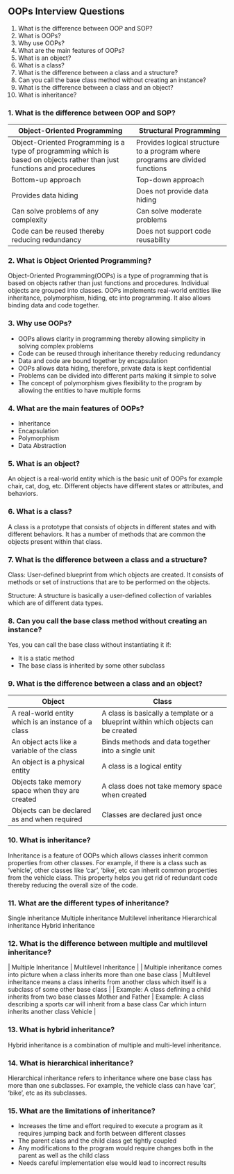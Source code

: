 ## OOPs Interview Questions
1. What is the difference between OOP and SOP?
2. What is OOPs?
3. Why use OOPs?
4. What are the main features of OOPs?
5. What is an object?
6. What is a class?
7. What is the difference between a class and a structure?
8. Can you call the base class method without creating an instance?
9. What is the difference between a class and an object?
10. What is inheritance?

### 1. What is the difference between OOP and SOP?
|Object-Oriented Programming | Structural Programming |
|---------------------- | ---------------------- |
| Object-Oriented Programming is a type of programming which is based on objects rather than just functions and procedures | Provides logical structure to a program where programs are divided functions |
| Bottom-up approach | Top-down approach |
| Provides data hiding | Does not provide data hiding |
| Can solve problems of any complexity | Can solve moderate problems |
| Code can be reused thereby reducing redundancy | Does not support code reusability |

### 2. What is Object Oriented Programming?
Object-Oriented Programming(OOPs) is a type of programming that is based on objects rather than just functions and procedures. Individual objects are grouped into classes. OOPs implements real-world entities like inheritance, polymorphism, hiding, etc into programming. It also allows binding data and code together.

### 3. Why use OOPs?
- OOPs allows clarity in programming thereby allowing simplicity in solving complex problems
- Code can be reused through inheritance thereby reducing redundancy
- Data and code are bound together by encapsulation
- OOPs allows data hiding, therefore, private data is kept confidential
- Problems can be divided into different parts making it simple to solve
- The concept of polymorphism gives flexibility to the program by allowing the entities to have multiple forms

### 4. What are the main features of OOPs?
* Inheritance
* Encapsulation
* Polymorphism
* Data Abstraction

### 5. What is an object?
An object is a real-world entity which is the basic unit of OOPs for example chair, cat, dog, etc. Different objects have different states or attributes, and behaviors.

### 6. What is a class?
A class is a prototype that consists of objects in different states and with different behaviors. It has a number of methods that are common the objects present within that class.

### 7. What is the difference between a class and a structure?
Class: User-defined blueprint from which objects are created. It consists of methods or set of instructions that are to be performed on the objects.

Structure: A structure is basically a user-defined collection of variables which are of different data types.

### 8. Can you call the base class method without creating an instance?
Yes, you can call the base class without instantiating it if:

- It is a static method
- The base class is inherited by some other subclass

### 9. What is the difference between a class and an object?
| Object | Class |
| ------------------ | ---------------- |
| A real-world entity which is an instance of a class | A class is basically a template or a blueprint within which objects can be created |
| An object acts like a variable of the class | Binds methods and data together into a single unit |
| An object is a physical entity | A class is a logical entity |
| Objects take memory space when they are created | A class does not take memory space when created |
| Objects can be declared as and when required | Classes are declared just once |

### 10. What is inheritance?
Inheritance is a feature of OOPs which allows classes inherit common properties from other classes. For example, if there is a class such as ‘vehicle’, other classes like ‘car’, ‘bike’, etc can inherit common properties from the vehicle class. This property helps you get rid of redundant code thereby reducing the overall size of the code.

### 11. What are the different types of inheritance?
Single inheritance
Multiple inheritance
Multilevel inheritance
Hierarchical inheritance
Hybrid inheritance

### 12. What is the difference between multiple and multilevel inheritance?
| Multiple Inheritance | Multilevel Inheritance |
| Multiple inheritance comes into picture when a class inherits more than one base class | Multilevel inheritance means a class inherits from another class which itself is a subclass of some other base class |
| Example: A class defining a child inherits from two base classes Mother and Father | Example: A class describing a sports car will inherit from a base class Car which inturn inherits another class Vehicle |

### 13. What is hybrid inheritance?
Hybrid inheritance is a combination of multiple and multi-level inheritance.

### 14. What is hierarchical inheritance?
Hierarchical inheritance refers to inheritance where one base class has more than one subclasses. For example, the vehicle class can have ‘car’, ‘bike’, etc as its subclasses.

### 15. What are the limitations of inheritance?
- Increases the time and effort required to execute a program as it requires jumping back and forth between different classes
-  The parent class and the child class get tightly coupled
-  Any modifications to the program would require changes both in the parent as well as the child class
-  Needs careful implementation else would lead to incorrect results